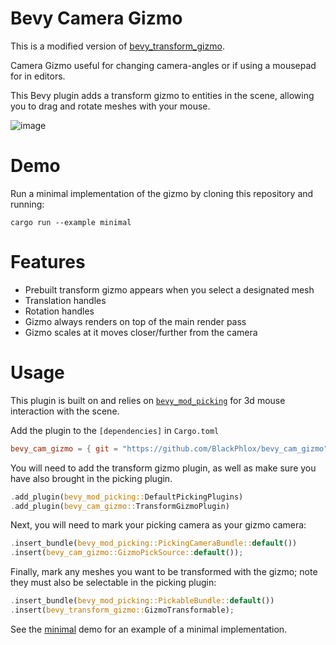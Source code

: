# Bevy Camera Gizmo

This is a modified version of [bevy_transform_gizmo](https://github.com/ForesightMiningSoftwareCorporation/bevy_transform_gizmo).

Camera Gizmo useful for changing camera-angles or if using a mousepad for in editors.

This Bevy plugin adds a transform gizmo to entities in the scene, allowing you to drag and rotate meshes with your mouse.

![image](https://user-images.githubusercontent.com/25123512/128580191-2f62f29a-0886-4fc7-9367-9a21c56fa1de.png)

# Demo

Run a minimal implementation of the gizmo by cloning this repository and running:

```shell
cargo run --example minimal
```

# Features

* Prebuilt transform gizmo appears when you select a designated mesh
* Translation handles
* Rotation handles
* Gizmo always renders on top of the main render pass
* Gizmo scales at it moves closer/further from the camera

# Usage

This plugin is built on and relies on [`bevy_mod_picking`](https://github.com/aevyrie/bevy_mod_picking) for 3d mouse interaction with the scene.

Add the plugin to the `[dependencies]` in `Cargo.toml`

```toml
bevy_cam_gizmo = { git = "https://github.com/BlackPhlox/bevy_cam_gizmo", branch = "main" }
```

You will need to add the transform gizmo plugin, as well as make sure you have also brought in the picking plugin.

```rust
.add_plugin(bevy_mod_picking::DefaultPickingPlugins)
.add_plugin(bevy_cam_gizmo::TransformGizmoPlugin)
```

Next, you will need to mark your picking camera as your gizmo camera:

```rust
.insert_bundle(bevy_mod_picking::PickingCameraBundle::default())
.insert(bevy_cam_gizmo::GizmoPickSource::default());
```

Finally, mark any meshes you want to be transformed with the gizmo; note they must also be selectable in the picking plugin:

```rust
.insert_bundle(bevy_mod_picking::PickableBundle::default())
.insert(bevy_transform_gizmo::GizmoTransformable);
```

See the [minimal](examples/minimal.rs) demo for an example of a minimal implementation.

